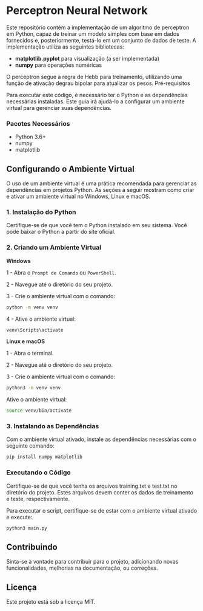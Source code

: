 # Perceptron Neural Network 

Este repositório contém a implementação de um algoritmo de perceptron em Python, capaz de treinar um modelo simples com base em dados fornecidos e, posteriormente, testá-lo em um conjunto de dados de teste. A implementação utiliza as seguintes bibliotecas:

- **matplotlib.pyplot** para visualização (a ser implementada)
- **numpy** para operações numéricas

O perceptron segue a regra de Hebb para treinamento, utilizando uma função de ativação degrau bipolar para atualizar os pesos.
Pré-requisitos

Para executar este código, é necessário ter o Python e as dependências necessárias instaladas. Este guia irá ajudá-lo a configurar um ambiente virtual para gerenciar suas dependências.

### Pacotes Necessários

- Python 3.6+
- numpy
- matplotlib

## Configurando o Ambiente Virtual

O uso de um ambiente virtual é uma prática recomendada para gerenciar as dependências em projetos Python. As seções a seguir mostram como criar e ativar um ambiente virtual no Windows, Linux e macOS.

### 1. Instalação do Python

Certifique-se de que você tem o Python instalado em seu sistema. Você pode baixar o Python a partir do site oficial.

### 2. Criando um Ambiente Virtual

**Windows**

1 - Abra o `Prompt de Comando` ou `PowerShell`.

2 - Navegue até o diretório do seu projeto.

3 - Crie o ambiente virtual com o comando:

```bash
python -m venv venv
```

4 - Ative o ambiente virtual:
```bash
venv\Scripts\activate
```

**Linux e macOS**

1 - Abra o terminal.

2 - Navegue até o diretório do seu projeto.

3 - Crie o ambiente virtual com o comando:

```bash
python3 -m venv venv
```

Ative o ambiente virtual:

```bash
source venv/bin/activate
```

### 3. Instalando as Dependências

Com o ambiente virtual ativado, instale as dependências necessárias com o seguinte comando:

```bash
pip install numpy matplotlib
```

### Executando o Código

Certifique-se de que você tenha os arquivos training.txt e test.txt no diretório do projeto. Estes arquivos devem conter os dados de treinamento e teste, respectivamente.

Para executar o script, certifique-se de estar com o ambiente virtual ativado e execute:


```bash
python3 main.py
```

## Contribuindo

Sinta-se à vontade para contribuir para o projeto, adicionando novas funcionalidades, melhorias na documentação, ou correções.

## Licença

Este projeto está sob a licença MIT.